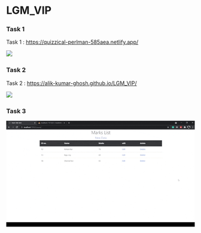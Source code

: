 # LGM_VIP


### Task 1

Task 1 : https://quizzical-perlman-585aea.netlify.app/

<img src="Task_1/assets/Task1 gif screen rec.gif">

### Task 2

Task 2 : https://alik-kumar-ghosh.github.io/LGM_VIP/

<img src="task_2/src/assets/Task 2 gif screen rec.gif">

### Task 3

 <img src="Task_3/src/main/resources/Task 3 gif screen rec.gif">
